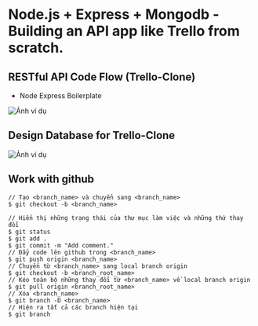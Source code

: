 # Node.js + Express + Mongodb - Building an API app like Trello from scratch.

## RESTful API Code Flow (Trello-Clone)

- Node Express Boilerplate

![Ảnh ví dụ](<https://raw.githubusercontent.com/thairyo/trello-clone-api/main/public/RESTfulAPICodeFlow(trello-clone).png>)

## Design Database for Trello-Clone

![Ảnh ví dụ](https://raw.githubusercontent.com/thairyo/trello-clone-api/main/public/database-trello-clone.png)

## Work with github
```
// Tạo <branch_name> và chuyển sang <branch_name>
$ git checkout -b <branch_name>

// Hiển thị những trạng thái của thư mục làm việc và những thứ thay đổi
$ git status
$ git add .
$ git commit -m "Add comment."
// Đẩy code lên github trong <branch_name>
$ git push origin <branch_name>
// Chuyển từ <branch_name> sang local branch origin
$ git checkout -b <branch_root_name>
// Kéo toàn bộ những thay đổi từ <branch_name> về local branch origin
$ git pull origin <branch_root_name>
// Xóa <branch_name>
$ git branch -D <branch_name>
// Hiện ra tất cả các branch hiện tại
$ git branch 
```

